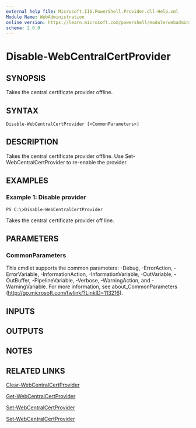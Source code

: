 ```yaml
---
external help file: Microsoft.IIS.PowerShell.Provider.dll-Help.xml
Module Name: WebAdministration
online version: https://learn.microsoft.com/powershell/module/webadministration/disable-webcentralcertprovider?view=windowsserver2012-ps&wt.mc_id=ps-gethelp
schema: 2.0.0
---
```


# Disable-WebCentralCertProvider

## SYNOPSIS
Takes the central certificate provider offline.

## SYNTAX

```
Disable-WebCentralCertProvider [<CommonParameters>]
```

## DESCRIPTION
Takes the central certificate provider offline.
Use Set-WebCentralCertProvider to re-enable the provider.

## EXAMPLES

### Example 1: Disable provider
```
PS C:\>Disable-WebCentralCertProvider
```

Takes the central certificate provider off line.

## PARAMETERS

### CommonParameters
This cmdlet supports the common parameters: -Debug, -ErrorAction, -ErrorVariable, -InformationAction, -InformationVariable, -OutVariable, -OutBuffer, -PipelineVariable, -Verbose, -WarningAction, and -WarningVariable. For more information, see about_CommonParameters (http://go.microsoft.com/fwlink/?LinkID=113216).

## INPUTS

## OUTPUTS

## NOTES

## RELATED LINKS

[Clear-WebCentralCertProvider](./Clear-WebCentralCertProvider.md)

[Get-WebCentralCertProvider](./Get-WebCentralCertProvider.md)

[Set-WebCentralCertProvider](./Set-WebCentralCertProvider.md)

[Set-WebCentralCertProvider](./Set-WebCentralCertProvider.md)

